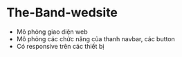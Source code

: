 # The-Band-wedsite
- Mô phỏng giao diện web
- Mô phỏng các chức năng của thanh navbar, các button
- Có responsive trên các thiết bị
